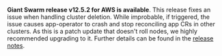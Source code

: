 **Giant Swarm release v12.5.2 for AWS is available**. This release fixes an issue when handling cluster deletion. While improbable, if triggered, the issue causes app-operator to crash and stop reconciling app CRs in other clusters. As this is a patch update that doesn't roll nodes, we highly recommended upgrading to it. Further details can be found in the [release notes](https://github.com/giantswarm/releases/tree/master/aws/v12.5.2).